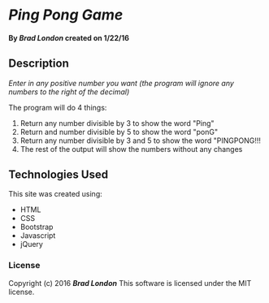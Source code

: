 # _Ping Pong Game_


#### By _**Brad London**_ created on 1/22/16

## Description

_Enter in any positive number you want (the program will ignore any numbers to the right of the decimal)_

The program will do 4 things:
1. Return any number divisible by 3 to show the word "Ping"
2. Return and number divisible by 5 to show the word "ponG"
3. Return any number divisible by 3 and 5 to show the word "PINGPONG!!!
4. The rest of the output will show the numbers without any changes


## Technologies Used

This site was created using:
* HTML
* CSS
* Bootstrap
* Javascript
* jQuery

### License

Copyright (c) 2016 **_Brad London_**
This software is licensed under the MIT license.
